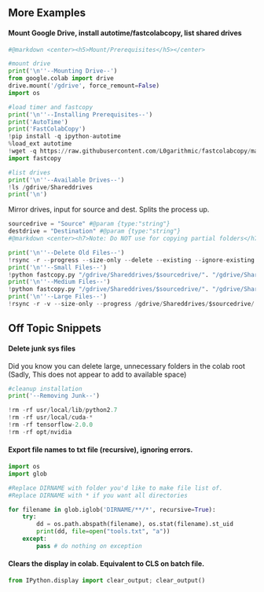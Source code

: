 ## More Examples
#### Mount Google Drive, install autotime/fastcolabcopy, list shared drives
```py
#@markdown <center><h5>Mount/Prerequisites</h5></center>

#mount drive
print('\n''--Mounting Drive--')
from google.colab import drive
drive.mount('/gdrive', force_remount=False)
import os

#load timer and fastcopy
print('\n''--Installing Prerequisites--')
print('AutoTime')
print('FastColabCopy')
!pip install -q ipython-autotime
%load_ext autotime
!wget -q https://raw.githubusercontent.com/L0garithmic/fastcolabcopy/main/fastcopy.py
import fastcopy

#list drives
print('\n''--Available Drives--')
!ls /gdrive/Shareddrives
print('\n')
```

Mirror drives, input for source and dest. Splits the process up.
```py
sourcedrive = "Source" #@param {type:"string"}
destdrive = "Destination" #@param {type:"string"}
#@markdown <center><h7>Note: Do NOT use for copying partial folders</h7></center>

print('\n''--Delete Old Files--')
!rsync -r --progress --size-only --delete --existing --ignore-existing  /gdrive/Shareddrives/$sourcedrive/. /gdrive/Shareddrives/$destdrive
print('\n''--Small Files--')
!python fastcopy.py "/gdrive/Shareddrives/$sourcedrive/". "/gdrive/Shareddrives/$destdrive" --thread 20 --size-limit 400mb
print('\n''--Medium Files--')
!python fastcopy.py "/gdrive/Shareddrives/$sourcedrive/". "/gdrive/Shareddrives/$destdrive" --thread 3 --size-limit 600mb
print('\n''--Large Files--')
!rsync -r -v --size-only --progress /gdrive/Shareddrives/$sourcedrive/. /gdrive/Shareddrives/$destdrive --delete
```


## Off Topic Snippets

#### Delete junk sys files
Did you know you can delete large, unnecessary folders in the colab root 
(Sadly, This does not appear to add to available space)
```py
#cleanup installation
print('--Removing Junk--')

!rm -rf usr/local/lib/python2.7
!rm -rf usr/local/cuda-*
!rm -rf tensorflow-2.0.0
!rm -rf opt/nvidia
```

#### Export file names to txt file (recursive), ignoring errors.
```py
import os
import glob

#Replace DIRNAME with folder you'd like to make file list of. 
#Replace DIRNAME with * if you want all directories

for filename in glob.iglob('DIRNAME/**/*', recursive=True):
    try:
        dd = os.path.abspath(filename), os.stat(filename).st_uid  
        print(dd, file=open("tools.txt", "a"))
    except:
        pass # do nothing on exception
```

#### Clears the display in colab. Equivalent to CLS on batch file.
```py
from IPython.display import clear_output; clear_output()
```
